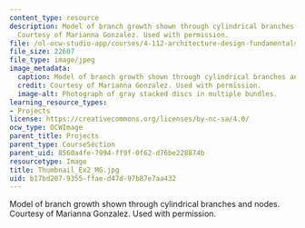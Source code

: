 ```yaml
---
content_type: resource
description: Model of branch growth shown through cylindrical branches and nodes.
  Courtesy of Marianna Gonzalez. Used with permission.
file: /ol-ocw-studio-app/courses/4-112-architecture-design-fundamentals-i-nano-machines-fall-2012/b17bd2079355ffaed47d97b87e7aa432_Thumbnail_Ex2_MG.jpg
file_size: 22607
file_type: image/jpeg
image_metadata:
  caption: Model of branch growth shown through cylindrical branches and nodes.
  credit: Courtesy of Marianna Gonzalez. Used with permission.
  image-alt: Photograph of gray stacked discs in multiple bundles.
learning_resource_types:
- Projects
license: https://creativecommons.org/licenses/by-nc-sa/4.0/
ocw_type: OCWImage
parent_title: Projects
parent_type: CourseSection
parent_uid: 8560a4fe-7994-ff9f-0f62-d76be228874b
resourcetype: Image
title: Thumbnail_Ex2_MG.jpg
uid: b17bd207-9355-ffae-d47d-97b87e7aa432
---
```

Model of branch growth shown through cylindrical branches and nodes. Courtesy of Marianna Gonzalez. Used with permission.